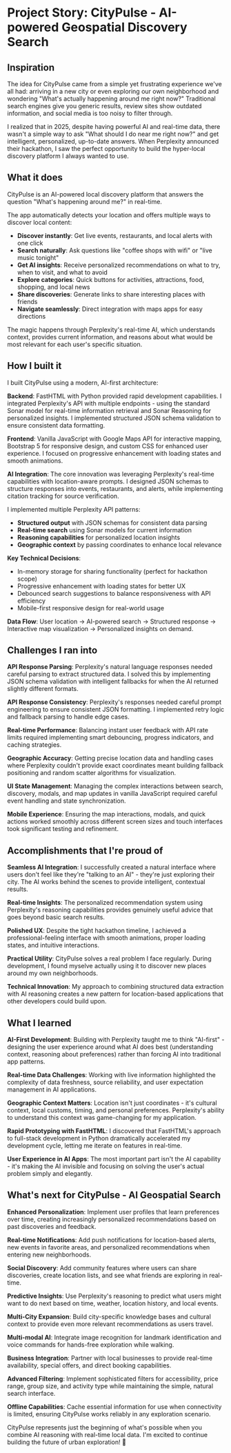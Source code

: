 # Project Story: CityPulse - AI-powered Geospatial Discovery Search

## Inspiration

The idea for CityPulse came from a simple yet frustrating experience we've all had: arriving in a new city or even exploring our own neighborhood and wondering "What's actually happening around me right now?" Traditional search engines give you generic results, review sites show outdated information, and social media is too noisy to filter through.

I realized that in 2025, despite having powerful AI and real-time data, there wasn't a simple way to ask "What should I do near me right now?" and get intelligent, personalized, up-to-date answers. When Perplexity announced their hackathon, I saw the perfect opportunity to build the hyper-local discovery platform I always wanted to use.

## What it does

CityPulse is an AI-powered local discovery platform that answers the question "What's happening around me?" in real-time. 

The app automatically detects your location and offers multiple ways to discover local content:
- **Discover instantly**: Get live events, restaurants, and local alerts with one click
- **Search naturally**: Ask questions like "coffee shops with wifi" or "live music tonight" 
- **Get AI insights**: Receive personalized recommendations on what to try, when to visit, and what to avoid
- **Explore categories**: Quick buttons for activities, attractions, food, shopping, and local news
- **Share discoveries**: Generate links to share interesting places with friends
- **Navigate seamlessly**: Direct integration with maps apps for easy directions

The magic happens through Perplexity's real-time AI, which understands context, provides current information, and reasons about what would be most relevant for each user's specific situation.

## How I built it

I built CityPulse using a modern, AI-first architecture:

**Backend**: FastHTML with Python provided rapid development capabilities. I integrated Perplexity's API with multiple endpoints - using the standard Sonar model for real-time information retrieval and Sonar Reasoning for personalized insights. I implemented structured JSON schema validation to ensure consistent data formatting.

**Frontend**: Vanilla JavaScript with Google Maps API for interactive mapping, Bootstrap 5 for responsive design, and custom CSS for enhanced user experience. I focused on progressive enhancement with loading states and smooth animations.

**AI Integration**: The core innovation was leveraging Perplexity's real-time capabilities with location-aware prompts. I designed JSON schemas to structure responses into events, restaurants, and alerts, while implementing citation tracking for source verification.

I implemented multiple Perplexity API patterns:
- **Structured output** with JSON schemas for consistent data parsing
- **Real-time search** using Sonar models for current information
- **Reasoning capabilities** for personalized location insights
- **Geographic context** by passing coordinates to enhance local relevance

**Key Technical Decisions**:
- In-memory storage for sharing functionality (perfect for hackathon scope)
- Progressive enhancement with loading states for better UX
- Debounced search suggestions to balance responsiveness with API efficiency
- Mobile-first responsive design for real-world usage

**Data Flow**: User location → AI-powered search → Structured response → Interactive map visualization → Personalized insights on demand.

## Challenges I ran into

**API Response Parsing**: Perplexity's natural language responses needed careful parsing to extract structured data. I solved this by implementing JSON schema validation with intelligent fallbacks for when the AI returned slightly different formats.

**API Response Consistency**: Perplexity's responses needed careful prompt engineering to ensure consistent JSON formatting. I implemented retry logic and fallback parsing to handle edge cases.

**Real-time Performance**: Balancing instant user feedback with API rate limits required implementing smart debouncing, progress indicators, and caching strategies.

**Geographic Accuracy**: Getting precise location data and handling cases where Perplexity couldn't provide exact coordinates meant building fallback positioning and random scatter algorithms for visualization.

**UI State Management**: Managing the complex interactions between search, discovery, modals, and map updates in vanilla JavaScript required careful event handling and state synchronization.

**Mobile Experience**: Ensuring the map interactions, modals, and quick actions worked smoothly across different screen sizes and touch interfaces took significant testing and refinement.

## Accomplishments that I're proud of

**Seamless AI Integration**: I successfully created a natural interface where users don't feel like they're "talking to an AI" - they're just exploring their city. The AI works behind the scenes to provide intelligent, contextual results.

**Real-time Insights**: The personalized recommendation system using Perplexity's reasoning capabilities provides genuinely useful advice that goes beyond basic search results.

**Polished UX**: Despite the tight hackathon timeline, I achieved a professional-feeling interface with smooth animations, proper loading states, and intuitive interactions.

**Practical Utility**: CityPulse solves a real problem I face regularly. During development, I found myselve actually using it to discover new places around my own neighborhoods.

**Technical Innovation**: My approach to combining structured data extraction with AI reasoning creates a new pattern for location-based applications that other developers could build upon.

## What I learned

**AI-First Development**: Building with Perplexity taught me to think "AI-first" - designing the user experience around what AI does best (understanding context, reasoning about preferences) rather than forcing AI into traditional app patterns.

**Real-time Data Challenges**: Working with live information highlighted the complexity of data freshness, source reliability, and user expectation management in AI applications.

**Geographic Context Matters**: Location isn't just coordinates - it's cultural context, local customs, timing, and personal preferences. Perplexity's ability to understand this context was game-changing for my application.

**Rapid Prototyping with FastHTML**: I discovered that FastHTML's approach to full-stack development in Python dramatically accelerated my development cycle, letting me iterate on features in real-time.

**User Experience in AI Apps**: The most important part isn't the AI capability - it's making the AI invisible and focusing on solving the user's actual problem simply and elegantly.

## What's next for CityPulse - AI Geospatial Search

**Enhanced Personalization**: Implement user profiles that learn preferences over time, creating increasingly personalized recommendations based on past discoveries and feedback.

**Real-time Notifications**: Add push notifications for location-based alerts, new events in favorite areas, and personalized recommendations when entering new neighborhoods.

**Social Discovery**: Add community features where users can share discoveries, create location lists, and see what friends are exploring in real-time.

**Predictive Insights**: Use Perplexity's reasoning to predict what users might want to do next based on time, weather, location history, and local events.

**Multi-City Expansion**: Build city-specific knowledge bases and cultural context to provide even more relevant recommendations as users travel.

**Multi-modal AI**: Integrate image recognition for landmark identification and voice commands for hands-free exploration while walking.

**Business Integration**: Partner with local businesses to provide real-time availability, special offers, and direct booking capabilities.

**Advanced Filtering**: Implement sophisticated filters for accessibility, price range, group size, and activity type while maintaining the simple, natural search interface.

**Offline Capabilities**: Cache essential information for use when connectivity is limited, ensuring CityPulse works reliably in any exploration scenario.

CityPulse represents just the beginning of what's possible when you combine AI reasoning with real-time local data. I'm excited to continue building the future of urban exploration! 🌆